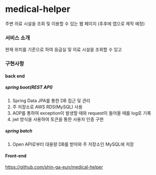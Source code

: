 # medical-helper
주변 의료 시설을 조회 및 이용할 수 있는 웹 페이지 (추후에 앱으로 제작 예정)


### 서비스 소개
현재 위치를 기준으로 하여 응급실 및 의료 시설을 조회할 수 있고  

### 구현사항

#### **back end**

##### **spring boot(REST API)**
1. Spring Data JPA를 통한 DB 접근 및 관리
2. 주 저장소로 AWS RDS(MySQL) 사용
3. AOP를 통하여 exception이 발생할 때와 request이 들어올 때를 log로 기록
4.  jwt 방식을 사용하여 토큰을 통한 사용자 인증 구현

##### **spring batch**
1. Open API로부터 대용량 DB를  받아와 주 저장소인 MySQL에 저장


#### **Front-end**

https://github.com/shin-ga-eun/medical-helper
